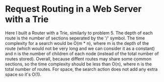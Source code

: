 # Request Routing in a Web Server with a Trie

Here I built a Router with a Trie, similarly to problem 5. The depth of each route is the number of sections seperated by the '/' symbol. The time complexity for a search would be O(m * n), where m is the depth of the route (which would not be very long and we can consider it as a constant) and n is the number of children of each node (instead of the total number of routes stored). Overall, because diffent routes may share some common sections, so the time complexity should be less than O(n), where n is the total number of routes. For space, the search action does not add any extra space so it's O(1).


